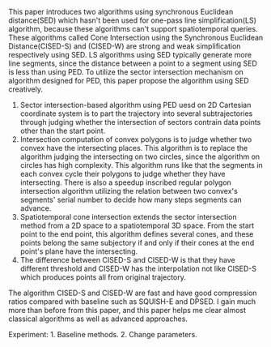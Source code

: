 This paper introduces two algorithms using synchronous Euclidean distance(SED) which hasn't been used for one-pass line simplification(LS) algorithm, because these algorithms can't support spatiotemporal queries. These algorithms called Cone Intersection using the Synchronous Euclidean Distance(CISED-S) and (CISED-W) are strong and weak simplification respectively using SED. LS algorithms using SED typically generate more line segments, since the distance between a point to a segment using SED is less than using PED. To utilize the sector intersection mechanism on algorithm designed for PED, this paper propose the algorithm using SED creatively.
1. Sector intersection-based algorithm using PED uesd on 2D Cartesian coordinate system is to part the trajectory into several subtrajectories through judging whether the intersection of sectors contrain data points other than the start point. 
2. Intersection computation of convex polygons is to judge whether two convex have the intersecting places. This algorithm is to replace the algorithm judging the intersecting on two circles, since the algorithm on circles has high complexity. This algorithm runs like that the segments in each convex cycle their polygons to judge whether they have intersecting. There is also a speedup inscribed regular polygon intersection algorithm utilizing the relation between two convex's segments' serial number to decide how many steps segments can advance.
3. Spatiotemporal cone intersection extends the sector intersection method from a 2D space to a spatiotemporal 3D space. From the start point to the end point, this algorithm defines several cones, and these points belong the same subjectory if and only if their cones at the end point's plane have the intersecting.
4. The difference between CISED-S and CISED-W is that they have different threshold and CISED-W has the interpolation not like CISED-S which produces points all from original trajectory.

The algorithm CISED-S and CISED-W are fast and have good compression ratios compared with baseline such as SQUISH-E and DPSED. I gain much more than before from this paper, and this paper helps me clear almost classical algorithms as well as advanced approaches.

Experiment: 1. Baseline methods. 2. Change parameters.
